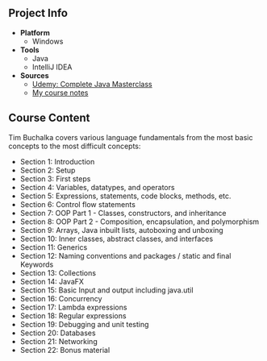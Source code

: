 ## Project Info
* **Platform**
  * Windows
* **Tools**
  * Java
  * IntelliJ IDEA
* **Sources**
  * [Udemy: Complete Java Masterclass](https://www.udemy.com/java-the-complete-java-developer-course/learn/v4/content)
  * [My course notes](https://github.com/MAShah-UK/CompleteJavaMasterclass/blob/master/Notes/Notes.docx)

## Course Content
Tim Buchalka covers various language fundamentals from the most basic concepts to the most difficult concepts:
* Section 1: Introduction
* Section 2: Setup
* Section 3: First steps
* Section 4: Variables, datatypes, and operators
* Section 5: Expressions, statements, code blocks, methods, etc.
* Section 6: Control flow statements
* Section 7: OOP Part 1 - Classes, constructors, and inheritance
* Section 8: OOP Part 2 - Composition, encapsulation, and polymorphism
* Section 9: Arrays, Java inbuilt lists, autoboxing and unboxing
* Section 10: Inner classes, abstract classes, and interfaces
* Section 11: Generics
* Section 12: Naming conventions and packages / static and final Keywords
* Section 13: Collections
* Section 14: JavaFX
* Section 15: Basic Input and output including java.util
* Section 16: Concurrency
* Section 17: Lambda expressions
* Section 18: Regular expressions
* Section 19: Debugging and unit testing
* Section 20: Databases
* Section 21: Networking
* Section 22: Bonus material
